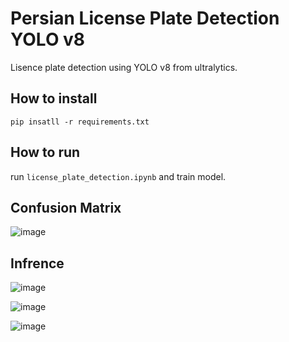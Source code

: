 # Persian License Plate Detection YOLO v8

Lisence plate detection using YOLO v8 from ultralytics.

## How to install
```
pip insatll -r requirements.txt
```

## How to run

run  ```license_plate_detection.ipynb``` and train model.

## Confusion Matrix

![image](https://github.com/SajedehGharabadian/Persian_Lisence_plate_Detection/assets/76538787/208425e3-2f4c-4bc5-9d28-5204e2f5cc8d)


## Infrence

![image](https://github.com/SajedehGharabadian/Persian_Lisence_plate_Detection/assets/76538787/4135cbbb-4be3-42ab-8350-116d0fa31bf5)


![image](https://github.com/SajedehGharabadian/Persian_Lisence_plate_Detection/assets/76538787/0489a122-9ca2-45a4-8762-69d6df901909)


![image](https://github.com/SajedehGharabadian/Persian_Lisence_plate_Detection/assets/76538787/d779e677-b15d-444a-8d5e-847695e7f9f9)
